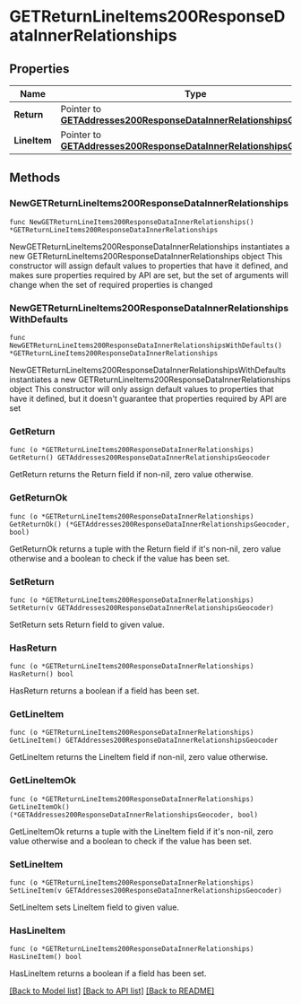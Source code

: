 # GETReturnLineItems200ResponseDataInnerRelationships

## Properties

Name | Type | Description | Notes
------------ | ------------- | ------------- | -------------
**Return** | Pointer to [**GETAddresses200ResponseDataInnerRelationshipsGeocoder**](GETAddresses200ResponseDataInnerRelationshipsGeocoder.md) |  | [optional] 
**LineItem** | Pointer to [**GETAddresses200ResponseDataInnerRelationshipsGeocoder**](GETAddresses200ResponseDataInnerRelationshipsGeocoder.md) |  | [optional] 

## Methods

### NewGETReturnLineItems200ResponseDataInnerRelationships

`func NewGETReturnLineItems200ResponseDataInnerRelationships() *GETReturnLineItems200ResponseDataInnerRelationships`

NewGETReturnLineItems200ResponseDataInnerRelationships instantiates a new GETReturnLineItems200ResponseDataInnerRelationships object
This constructor will assign default values to properties that have it defined,
and makes sure properties required by API are set, but the set of arguments
will change when the set of required properties is changed

### NewGETReturnLineItems200ResponseDataInnerRelationshipsWithDefaults

`func NewGETReturnLineItems200ResponseDataInnerRelationshipsWithDefaults() *GETReturnLineItems200ResponseDataInnerRelationships`

NewGETReturnLineItems200ResponseDataInnerRelationshipsWithDefaults instantiates a new GETReturnLineItems200ResponseDataInnerRelationships object
This constructor will only assign default values to properties that have it defined,
but it doesn't guarantee that properties required by API are set

### GetReturn

`func (o *GETReturnLineItems200ResponseDataInnerRelationships) GetReturn() GETAddresses200ResponseDataInnerRelationshipsGeocoder`

GetReturn returns the Return field if non-nil, zero value otherwise.

### GetReturnOk

`func (o *GETReturnLineItems200ResponseDataInnerRelationships) GetReturnOk() (*GETAddresses200ResponseDataInnerRelationshipsGeocoder, bool)`

GetReturnOk returns a tuple with the Return field if it's non-nil, zero value otherwise
and a boolean to check if the value has been set.

### SetReturn

`func (o *GETReturnLineItems200ResponseDataInnerRelationships) SetReturn(v GETAddresses200ResponseDataInnerRelationshipsGeocoder)`

SetReturn sets Return field to given value.

### HasReturn

`func (o *GETReturnLineItems200ResponseDataInnerRelationships) HasReturn() bool`

HasReturn returns a boolean if a field has been set.

### GetLineItem

`func (o *GETReturnLineItems200ResponseDataInnerRelationships) GetLineItem() GETAddresses200ResponseDataInnerRelationshipsGeocoder`

GetLineItem returns the LineItem field if non-nil, zero value otherwise.

### GetLineItemOk

`func (o *GETReturnLineItems200ResponseDataInnerRelationships) GetLineItemOk() (*GETAddresses200ResponseDataInnerRelationshipsGeocoder, bool)`

GetLineItemOk returns a tuple with the LineItem field if it's non-nil, zero value otherwise
and a boolean to check if the value has been set.

### SetLineItem

`func (o *GETReturnLineItems200ResponseDataInnerRelationships) SetLineItem(v GETAddresses200ResponseDataInnerRelationshipsGeocoder)`

SetLineItem sets LineItem field to given value.

### HasLineItem

`func (o *GETReturnLineItems200ResponseDataInnerRelationships) HasLineItem() bool`

HasLineItem returns a boolean if a field has been set.


[[Back to Model list]](../README.md#documentation-for-models) [[Back to API list]](../README.md#documentation-for-api-endpoints) [[Back to README]](../README.md)


